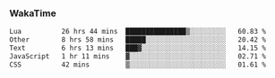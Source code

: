 ### WakaTime

<!--START_SECTION:waka-->

```txt
Lua          26 hrs 44 mins  ███████████████▒░░░░░░░░░   60.83 %
Other        8 hrs 58 mins   █████░░░░░░░░░░░░░░░░░░░░   20.42 %
Text         6 hrs 13 mins   ███▓░░░░░░░░░░░░░░░░░░░░░   14.15 %
JavaScript   1 hr 11 mins    ▓░░░░░░░░░░░░░░░░░░░░░░░░   02.71 %
CSS          42 mins         ▒░░░░░░░░░░░░░░░░░░░░░░░░   01.61 %
```

<!--END_SECTION:waka-->
